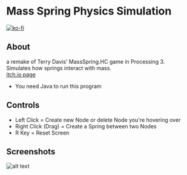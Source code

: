 # Mass Spring Physics Simulation

[![ko-fi](https://www.ko-fi.com/img/githubbutton_sm.svg)](https://ko-fi.com/Y8Y11Y0ET)

## About

a remake of Terry Davis' MassSpring.HC game in Processing 3.  
Simulates how springs interact with mass.  
[itch.io page](https://sleepycharlyy.itch.io/mass-spring)  

- You need Java to run this program

## Controls

- Left Click = Create new Node or delete Node you're hovering over
- Right Click (Drag) = Create a Spring between two Nodes
- R Key = Reset Screen

## Screenshots

![alt text](https://i.imgur.com/a4NlQE2.png)
